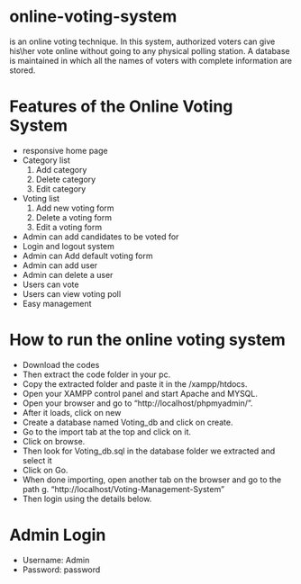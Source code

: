 # online-voting-system
is an online voting technique. In this system, authorized voters can give his\her vote online without going to any physical polling station. A database is maintained in which all the names of voters with complete information are stored.

# Features of the Online Voting System 
- responsive home page
- Category list
  1. Add category
  2. Delete category
  3. Edit category
- Voting list
  1. Add new voting form
  2. Delete a voting form
  3. Edit a voting form
- Admin can add candidates to be voted for
- Login and logout system
- Admin can Add default voting form
- Admin can add user
- Admin can delete a user
- Users can vote
- Users can view voting poll
- Easy management

# How to run the online voting system
- Download the codes
- Then extract the code folder in your pc.
- Copy the extracted folder and paste it in the /xampp/htdocs.
- Open your XAMPP control panel and start Apache and MYSQL.
- Open your browser and go to “http://localhost/phpmyadmin/”.
- After it loads, click on new
- Create a database named Voting_db and click on create.
- Go to the import tab at the top and click on it.
- Click on browse.
- Then look for Voting_db.sql in the database folder we extracted and select it
- Click on Go.
- When done importing, open another tab on the browser and go to the path g. “http://localhost/Voting-Management-System”
- Then login using the details below.
# Admin Login
- Username: Admin
- Password: password

